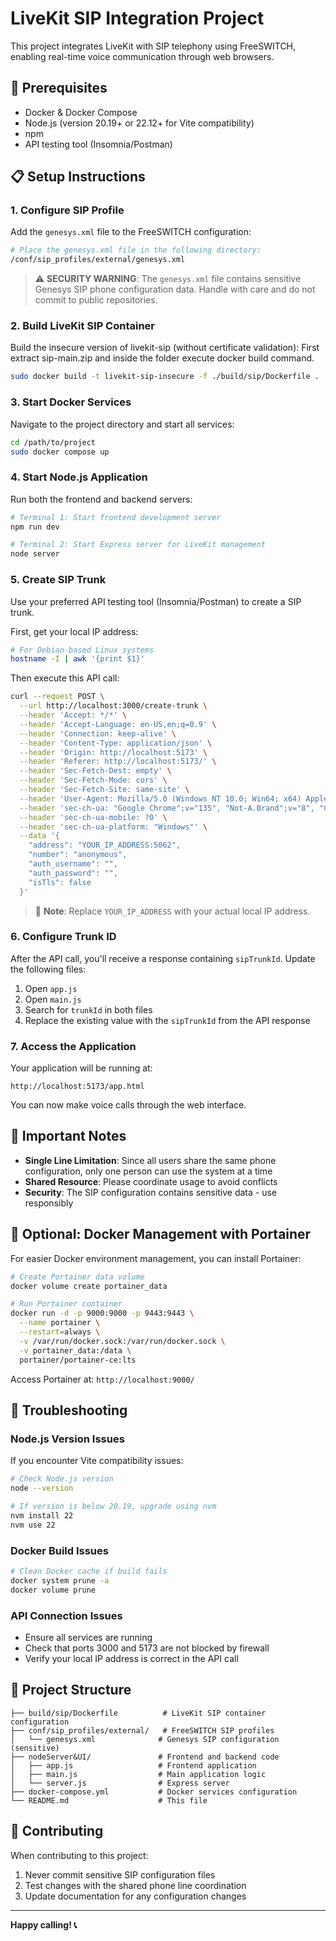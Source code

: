 # LiveKit SIP Integration Project

This project integrates LiveKit with SIP telephony using FreeSWITCH, enabling real-time voice communication through web browsers.

## 🔧 Prerequisites

- Docker & Docker Compose
- Node.js (version 20.19+ or 22.12+ for Vite compatibility)
- npm
- API testing tool (Insomnia/Postman)

## 📋 Setup Instructions

### 1. Configure SIP Profile

Add the `genesys.xml` file to the FreeSWITCH configuration:

```bash
# Place the genesys.xml file in the following directory:
/conf/sip_profiles/external/genesys.xml
```

> ⚠️ **SECURITY WARNING**: The `genesys.xml` file contains sensitive Genesys SIP phone configuration data. Handle with care and do not commit to public repositories.

### 2. Build LiveKit SIP Container

Build the insecure version of livekit-sip (without certificate validation):
First extract sip-main.zip and inside the folder execute docker build command.

```bash
sudo docker build -t livekit-sip-insecure -f ./build/sip/Dockerfile .
```

### 3. Start Docker Services

Navigate to the project directory and start all services:

```bash
cd /path/to/project
sudo docker compose up
```

### 4. Start Node.js Application

Run both the frontend and backend servers:

```bash
# Terminal 1: Start frontend development server
npm run dev

# Terminal 2: Start Express server for LiveKit management
node server
```

### 5. Create SIP Trunk

Use your preferred API testing tool (Insomnia/Postman) to create a SIP trunk.

First, get your local IP address:
```bash
# For Debian-based Linux systems
hostname -I | awk '{print $1}'
```

Then execute this API call:

```bash
curl --request POST \
  --url http://localhost:3000/create-trunk \
  --header 'Accept: */*' \
  --header 'Accept-Language: en-US,en;q=0.9' \
  --header 'Connection: keep-alive' \
  --header 'Content-Type: application/json' \
  --header 'Origin: http://localhost:5173' \
  --header 'Referer: http://localhost:5173/' \
  --header 'Sec-Fetch-Dest: empty' \
  --header 'Sec-Fetch-Mode: cors' \
  --header 'Sec-Fetch-Site: same-site' \
  --header 'User-Agent: Mozilla/5.0 (Windows NT 10.0; Win64; x64) AppleWebKit/537.36 (KHTML, like Gecko) Chrome/135.0.0.0 Safari/537.36' \
  --header 'sec-ch-ua: "Google Chrome";v="135", "Not-A.Brand";v="8", "Chromium";v="135"' \
  --header 'sec-ch-ua-mobile: ?0' \
  --header 'sec-ch-ua-platform: "Windows"' \
  --data '{
    "address": "YOUR_IP_ADDRESS:5062",
    "number": "anonymous",
    "auth_username": "",
    "auth_password": "",
    "isTls": false
  }'
```

> 📝 **Note**: Replace `YOUR_IP_ADDRESS` with your actual local IP address.

### 6. Configure Trunk ID

After the API call, you'll receive a response containing `sipTrunkId`. Update the following files:

1. Open `app.js`
2. Open `main.js`
3. Search for `trunkId` in both files
4. Replace the existing value with the `sipTrunkId` from the API response

### 7. Access the Application

Your application will be running at:
```
http://localhost:5173/app.html
```

You can now make voice calls through the web interface.

## 🚨 Important Notes

- **Single Line Limitation**: Since all users share the same phone configuration, only one person can use the system at a time
- **Shared Resource**: Please coordinate usage to avoid conflicts
- **Security**: The SIP configuration contains sensitive data - use responsibly

## 🐳 Optional: Docker Management with Portainer

For easier Docker environment management, you can install Portainer:

```bash
# Create Portainer data volume
docker volume create portainer_data

# Run Portainer container
docker run -d -p 9000:9000 -p 9443:9443 \
  --name portainer \
  --restart=always \
  -v /var/run/docker.sock:/var/run/docker.sock \
  -v portainer_data:/data \
  portainer/portainer-ce:lts
```

Access Portainer at: `http://localhost:9000/`

## 🔧 Troubleshooting

### Node.js Version Issues
If you encounter Vite compatibility issues:
```bash
# Check Node.js version
node --version

# If version is below 20.19, upgrade using nvm
nvm install 22
nvm use 22
```

### Docker Build Issues
```bash
# Clean Docker cache if build fails
docker system prune -a
docker volume prune
```

### API Connection Issues
- Ensure all services are running
- Check that ports 3000 and 5173 are not blocked by firewall
- Verify your local IP address is correct in the API call

## 📁 Project Structure

```
├── build/sip/Dockerfile          # LiveKit SIP container configuration
├── conf/sip_profiles/external/   # FreeSWITCH SIP profiles
│   └── genesys.xml              # Genesys SIP configuration (sensitive)
├── nodeServer&UI/               # Frontend and backend code
│   ├── app.js                   # Frontend application
│   ├── main.js                  # Main application logic
│   └── server.js                # Express server
├── docker-compose.yml           # Docker services configuration
└── README.md                    # This file
```

## 🤝 Contributing

When contributing to this project:
1. Never commit sensitive SIP configuration files
2. Test changes with the shared phone line coordination
3. Update documentation for any configuration changes

---

**Happy calling! 📞**

